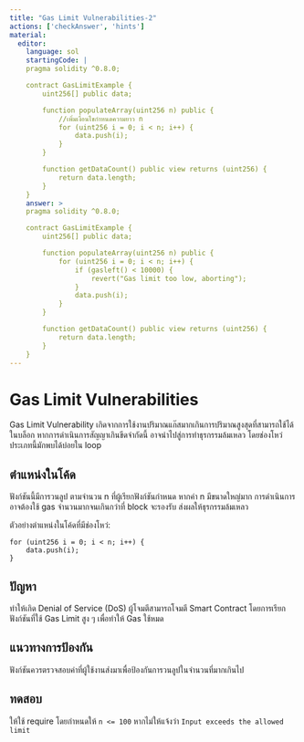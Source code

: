 ```yaml
---
title: "Gas Limit Vulnerabilities-2"
actions: ['checkAnswer', 'hints']
material: 
  editor:
    language: sol
    startingCode: |
    pragma solidity ^0.8.0;

    contract GasLimitExample {
        uint256[] public data;

        function populateArray(uint256 n) public {
            //เพิ่มเงื่อนไขกำหนดความยาว n
            for (uint256 i = 0; i < n; i++) {
                data.push(i);
            }
        }

        function getDataCount() public view returns (uint256) {
            return data.length;
        }
    }
    answer: > 
    pragma solidity ^0.8.0;

    contract GasLimitExample {
        uint256[] public data;

        function populateArray(uint256 n) public {
            for (uint256 i = 0; i < n; i++) {
                if (gasleft() < 10000) {
                    revert("Gas limit too low, aborting");
                }    
                data.push(i);
            }
        }

        function getDataCount() public view returns (uint256) {
            return data.length;
        }
    }
---
```


# Gas Limit Vulnerabilities

Gas Limit Vulnerability เกิดจากการใช้งานปริมาณแก๊สมากเกินการปริมาณสูงสุดที่สามารถใช้ได้ในบล็อก หากการดำเนินการสัญญาเกินขีดจำกัดนี้ อาจนำไปสู่การทำธุรกรรมล้มเหลว โดยช่องโหว่ประเภทนี้มักพบได้บ่อยใน loop

## ตำแหน่งในโค้ด

ฟังก์ชันนี้มีการวนลูป ตามจำนวน n ที่ผู้เรียกฟังก์ชันกำหนด หากค่า n มีขนาดใหญ่มาก การดำเนินการอาจต้องใช้ gas จำนวนมากจนเกินกว่าที่ block จะรองรับ ส่งผลให้ธุรกรรมล้มเหลว

ตัวอย่างตำแหน่งในโค้ดที่มีช่องโหว่:

``` Solidity
for (uint256 i = 0; i < n; i++) {
    data.push(i);
}
```

## ปัญหา

ทำให้เกิด Denial of Service (DoS) ผู้โจมตีสามารถโจมตี Smart Contract โดยการเรียกฟังก์ชันที่ใช้ Gas Limit สูง ๆ เพื่อทำให้ Gas ใช้หมด

## แนวทางการป้องกัน

ฟังก์ชันควรตรวจสอบค่าที่ผู้ใช้งานส่งมาเพื่อป้องกันการวนลูปในจำนวนที่มากเกินไป

## ทดสอบ

ให้ใช้ require โดยกำหนดให้ `n <= 100` หากไม่ให้แจ้งว่า `Input exceeds the allowed limit`
